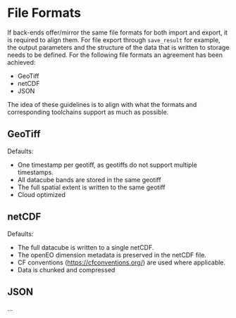 # File Formats

If back-ends offer/mirror the same file formats for both import and export, it is required to align them.
For file export through `save_result` for example, the output parameters and the structure of the data that is written to storage needs to be defined.
For the following file formats an agreement has been achieved:

- GeoTiff
- netCDF
- JSON

The idea of these guidelines is to align with what the formats and corresponding toolchains support as much as possible. 

## GeoTiff
Defaults:
- One timestamp per geotiff, as geotiffs do not support multiple timestamps.
- All datacube bands are stored in the same geotiff
- The full spatial extent is written to the same geotiff
- Cloud optimized


## netCDF
Defaults: 
- The full datacube is written to a single netCDF.
- The openEO dimension metadata is preserved in the netCDF file. 
- CF conventions (https://cfconventions.org/) are used where applicable.
- Data is chunked and compressed

## JSON
...
